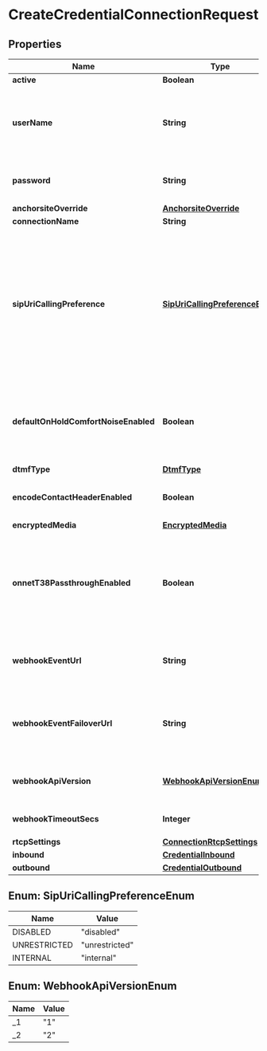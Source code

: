 

# CreateCredentialConnectionRequest

## Properties

Name | Type | Description | Notes
------------ | ------------- | ------------- | -------------
**active** | **Boolean** | Defaults to true |  [optional]
**userName** | **String** | The user name to be used as part of the credentials. Must be 4-32 characters long and alphanumeric values only (no spaces or special characters). | 
**password** | **String** | The password to be used as part of the credentials. Must be 8 to 128 characters long. | 
**anchorsiteOverride** | [**AnchorsiteOverride**](AnchorsiteOverride.md) |  |  [optional]
**connectionName** | **String** |  | 
**sipUriCallingPreference** | [**SipUriCallingPreferenceEnum**](#SipUriCallingPreferenceEnum) | This feature enables inbound SIP URI calls to your Credential Auth Connection. If enabled for all (unrestricted) then anyone who calls the SIP URI &lt;your-username&gt;@telnyx.com will be connected to your Connection. You can also choose to allow only calls that are originated on any Connections under your account (internal). |  [optional]
**defaultOnHoldComfortNoiseEnabled** | **Boolean** | When enabled, Telnyx will generate comfort noise when you place the call on hold. If disabled, you will need to generate comfort noise or on hold music to avoid RTP timeout. |  [optional]
**dtmfType** | [**DtmfType**](DtmfType.md) |  |  [optional]
**encodeContactHeaderEnabled** | **Boolean** | Encode the SIP contact header sent by Telnyx to avoid issues for NAT or ALG scenarios. |  [optional]
**encryptedMedia** | [**EncryptedMedia**](EncryptedMedia.md) |  |  [optional]
**onnetT38PassthroughEnabled** | **Boolean** | Enable on-net T38 if you prefer the sender and receiver negotiating T38 directly if both are on the Telnyx network. If this is disabled, Telnyx will be able to use T38 on just one leg of the call depending on each leg&#39;s settings. |  [optional]
**webhookEventUrl** | **String** | The URL where webhooks related to this connection will be sent. Must include a scheme, such as &#39;https&#39;. |  [optional]
**webhookEventFailoverUrl** | **String** | The failover URL where webhooks related to this connection will be sent if sending to the primary URL fails. Must include a scheme, such as &#39;https&#39;. |  [optional]
**webhookApiVersion** | [**WebhookApiVersionEnum**](#WebhookApiVersionEnum) | Determines which webhook format will be used, Telnyx API v1 or v2. |  [optional]
**webhookTimeoutSecs** | **Integer** | Specifies how many seconds to wait before timing out a webhook. |  [optional]
**rtcpSettings** | [**ConnectionRtcpSettings**](ConnectionRtcpSettings.md) |  |  [optional]
**inbound** | [**CredentialInbound**](CredentialInbound.md) |  |  [optional]
**outbound** | [**CredentialOutbound**](CredentialOutbound.md) |  |  [optional]



## Enum: SipUriCallingPreferenceEnum

Name | Value
---- | -----
DISABLED | &quot;disabled&quot;
UNRESTRICTED | &quot;unrestricted&quot;
INTERNAL | &quot;internal&quot;



## Enum: WebhookApiVersionEnum

Name | Value
---- | -----
_1 | &quot;1&quot;
_2 | &quot;2&quot;



